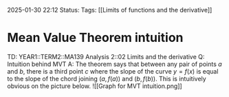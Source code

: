 2025-01-30 22:12
Status: 
Tags: [[Limits of functions and the derivative]]
# Mean Value Theorem intuition

TD: YEAR1::TERM2::MA139 Analysis 2::02 Limits and the derivative
Q: Intuition behind MVT
A: The theorem says that between any pair of points $a$ and $b$, there is a third point $c$ where
the slope of the curve $y = f(x)$ is equal to the slope of the chord joining $(a, f(a))$ and $(b, f(b))$.
This is intuitively obvious on the picture below.
![[Graph for MVT intuition.png]] 
<!--ID: 1738275287825-->
